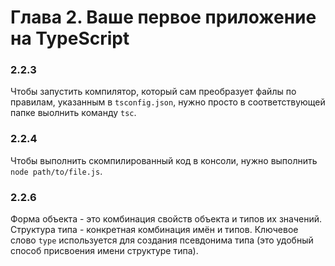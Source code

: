 # Глава 2. Ваше первое приложение на TypeScript
### 2.2.3
Чтобы запустить компилятор, который сам преобразует файлы по правилам, указанным в `tsconfig.json`, нужно просто в соответствующей папке выолнить команду `tsc`.
### 2.2.4
Чтобы выполнить скомпилированный код в консоли, нужно выполнить `node path/to/file.js`.
### 2.2.6
Форма объекта - это комбинация свойств объекта и типов их значений.
Структура типа - конкретная комбинация имён и  типов.
Ключевое слово `type` используется для создания псевдонима типа (это удобный способ присвоения имени структуре типа).